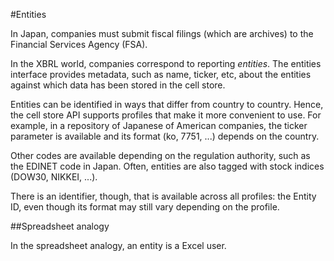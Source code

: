 #Entities

In Japan, companies must submit fiscal filings (which are archives) to the Financial Services Agency (FSA).

In the XBRL world, companies correspond to reporting *entities*. The entities interface provides metadata, such as name, ticker, etc, about the entities against which data has been stored in the cell store.

Entities can be identified in ways that differ from country to country. Hence, the cell store API supports profiles that make it more convenient to use. For example, in a repository of Japanese of American companies, the ticker parameter is available and its format (ko, 7751, ...) depends on the country.

Other codes are available depending on the regulation authority, such as the EDINET code in Japan. Often, entities are also tagged with  stock indices (DOW30, NIKKEI, ...).

There is an identifier, though, that is available across all profiles: the Entity ID, even though its format may still vary depending on the profile.

##Spreadsheet analogy

In the spreadsheet analogy, an entity is a Excel user.
